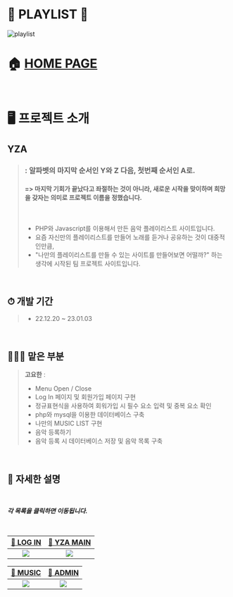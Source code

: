 # 🎵 PLAYLIST 🎵
![playlist](https://user-images.githubusercontent.com/119985173/236849400-812dcde6-84dc-4595-bbb5-941fdce8c477.PNG)
<br/>
 
# 🏠 [HOME PAGE](http://hanyoko.dothome.co.kr/playlist)
<br/>
 
# 🖥️ 프로젝트 소개
## YZA
> ### : 알파벳의 마지막 순서인 Y와 Z 다음, 첫번째 순서인 A로.<br/>
> #### => 마지막 기회가 끝났다고 좌절하는 것이 아니라, 새로운 시작을 맞이하며 희망을 갖자는 의미로 프로젝트 이름을 정했습니다.
> <br/>
> 
> - PHP와 Javascript를 이용해서 만든 음악 플레이리스트 사이트입니다.
> - 요즘 자신만의 플레이리스트를 만들어 노래를 듣거나 공유하는 것이 대중적인만큼,
> - "나만의 플레이리스트를 만들 수 있는 사이트를 만들어보면 어떨까?" 하는 생각에 시작된 팀 프로젝트 사이트입니다.
<br/>
 
## ⏱ 개발 기간
> - 22.12.20 ~ 23.01.03
<br/>
 
## 👨‍👧‍👧 맡은 부분
> **고요한** :
> - Menu Open / Close
> - Log In 페이지 및 회원가입 페이지 구현
> - 정규표현식을 사용하여 회워가입 시 필수 요소 입력 및 중복 요소 확인
> - php와 mysql을 이용한 데이터베이스 구축
> - 나만의 MUSIC LIST 구현
> -  음악 등록하기
> - 음악 등록 시 데이터베이스 저장 및 음악 목록 구축
<br/>
 
## 📝 자세한 설명
<br/>

_**각 목록을 클릭하면 이동됩니다.**_

<br/>

|[🔗 LOG IN](https://github.com/hanyoko/PLAYLIST/wiki/Log-In)|[🔗 YZA MAIN](https://github.com/hanyoko/PLAYLIST/wiki/YZA-MAIN)|
|:--:|:--:|
|<img src='https://user-images.githubusercontent.com/119985173/236879075-e0ced4c0-3cbf-496b-93c4-9731f3674580.PNG'>|<img src='https://user-images.githubusercontent.com/119985173/236879070-3e0cf877-e03d-4859-bf89-8b21c92fb97f.PNG'>|

|[🔗 MUSIC](https://github.com/hanyoko/PLAYLIST/wiki/MUSIC)|[🔗 ADMIN](https://github.com/hanyoko/PLAYLIST/wiki/ADMIN)|
|:--:|:--:|
|<img src='https://user-images.githubusercontent.com/119985173/236879101-2d6647ff-7a5d-4036-81c5-123a62964032.PNG'>|<img src='https://user-images.githubusercontent.com/119985173/236879065-077d775a-9697-46f2-b9a1-287fd46b307e.PNG'>|
